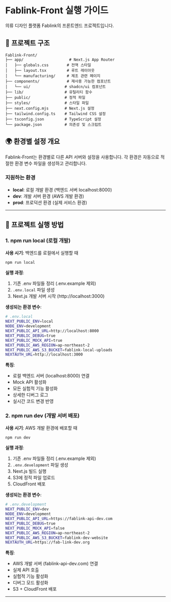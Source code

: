 # Fablink-Front 실행 가이드

의류 디자인 플랫폼 Fablink의 프론트엔드 프로젝트입니다.

## 📁 프로젝트 구조

```
Fablink-Front/
├── app/                    # Next.js App Router
│   ├── globals.css        # 전역 스타일
│   ├── layout.tsx         # 루트 레이아웃
│   └── manufacturing/     # 제조 관련 페이지
├── components/            # 재사용 가능한 컴포넌트
│   └── ui/               # shadcn/ui 컴포넌트
├── lib/                  # 유틸리티 함수
├── public/               # 정적 파일
├── styles/               # 스타일 파일
├── next.config.mjs       # Next.js 설정
├── tailwind.config.ts    # Tailwind CSS 설정
├── tsconfig.json         # TypeScript 설정
└── package.json          # 의존성 및 스크립트
```

## 🌍 환경별 설정 개요

Fablink-Front는 환경별로 다른 API 서버와 설정을 사용합니다. 각 환경은 자동으로 적절한 환경 변수 파일을 생성하고 관리합니다.

### 지원하는 환경

- **local**: 로컬 개발 환경 (백엔드 서버 localhost:8000)
- **dev**: 개발 서버 환경 (AWS 개발 환경)
- **prod**: 프로덕션 환경 (실제 서비스 환경)

---

## 🚀 프로젝트 실행 방법

### 1. npm run local (로컬 개발)

**사용 시기**: 백엔드를 로컬에서 실행할 때

```bash
npm run local
```

**실행 과정**:

1. 기존 .env 파일들 정리 (.env.example 제외)
2. `.env.local` 파일 생성
3. Next.js 개발 서버 시작 (http://localhost:3000)

**생성되는 환경 변수**:

```bash
# .env.local
NEXT_PUBLIC_ENV=local
NODE_ENV=development
NEXT_PUBLIC_API_URL=http://localhost:8000
NEXT_PUBLIC_DEBUG=true
NEXT_PUBLIC_MOCK_API=true
NEXT_PUBLIC_AWS_REGION=ap-northeast-2
NEXT_PUBLIC_AWS_S3_BUCKET=fablink-local-uploads
NEXTAUTH_URL=http://localhost:3000
```

**특징**:

- 로컬 백엔드 서버 (localhost:8000) 연결
- Mock API 활성화
- 모든 실험적 기능 활성화
- 상세한 디버그 로그
- 실시간 코드 변경 반영

### 2. npm run dev (개발 서버 배포)

**사용 시기**: AWS 개발 환경에 배포할 때

```bash
npm run dev
```

**실행 과정**:

1. 기존 .env 파일들 정리 (.env.example 제외)
2. `.env.development` 파일 생성
3. Next.js 빌드 실행
4. S3에 정적 파일 업로드
5. CloudFront 배포

**생성되는 환경 변수**:

```bash
# .env.development
NEXT_PUBLIC_ENV=dev
NODE_ENV=development
NEXT_PUBLIC_API_URL=https://fablink-api-dev.com
NEXT_PUBLIC_DEBUG=true
NEXT_PUBLIC_MOCK_API=false
NEXT_PUBLIC_AWS_REGION=ap-northeast-2
NEXT_PUBLIC_AWS_S3_BUCKET=fablink-dev-website
NEXTAUTH_URL=https://fab-link-dev.org
```

**특징**:

- AWS 개발 서버 (fablink-api-dev.com) 연결
- 실제 API 호출
- 실험적 기능 활성화
- 디버그 모드 활성화
- S3 + CloudFront 배포

---

